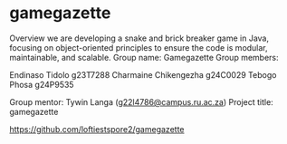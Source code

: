 # gamegazette
 Overview we are developing a snake and brick breaker game in Java, focusing on object-oriented principles to ensure the code is modular, maintainable, and scalable.
Group name: Gamegazette
Group members: 

Endinaso Tidolo g23T7288
Charmaine Chikengezha g24C0029
Tebogo Phosa g24P9535

Group mentor: Tywin Langa (g22l4786@campus.ru.ac.za)
Project title: gamegazette

https://github.com/loftiestspore2/gamegazette

